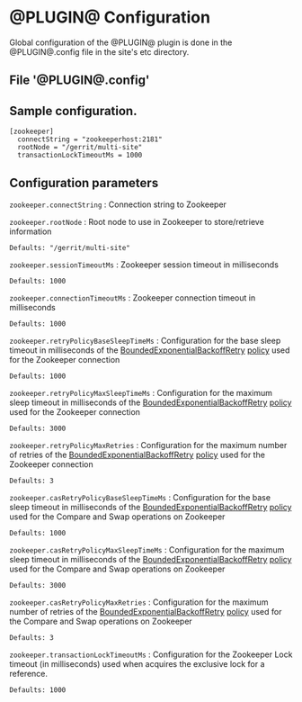 
@PLUGIN@ Configuration
=========================

Global configuration of the @PLUGIN@ plugin is done in the @PLUGIN@.config file in the site's etc directory.

File '@PLUGIN@.config'
--------------------

## Sample configuration.

```
[zookeeper]
  connectString = "zookeeperhost:2181"
  rootNode = "/gerrit/multi-site"
  transactionLockTimeoutMs = 1000
```

## Configuration parameters

```zookeeper.connectString```
:   Connection string to Zookeeper

```zookeeper.rootNode```
:   Root node to use in Zookeeper to store/retrieve information

    Defaults: "/gerrit/multi-site"


```zookeeper.sessionTimeoutMs```
:   Zookeeper session timeout in milliseconds

    Defaults: 1000

```zookeeper.connectionTimeoutMs```
:   Zookeeper connection timeout in milliseconds

    Defaults: 1000

```zookeeper.retryPolicyBaseSleepTimeMs```
:   Configuration for the base sleep timeout in milliseconds of the
    [BoundedExponentialBackoffRetry](https://curator.apache.org/apidocs/org/apache/curator/retry/BoundedExponentialBackoffRetry.html) [policy](https://curator.apache.org/curator-client/index.html) used for the Zookeeper connection

    Defaults: 1000

```zookeeper.retryPolicyMaxSleepTimeMs```
:   Configuration for the maximum sleep timeout in milliseconds of the
    [BoundedExponentialBackoffRetry](https://curator.apache.org/apidocs/org/apache/curator/retry/BoundedExponentialBackoffRetry.html) [policy](https://curator.apache.org/curator-client/index.html) used for the Zookeeper connection

    Defaults: 3000

```zookeeper.retryPolicyMaxRetries```
:   Configuration for the maximum number of retries of the
    [BoundedExponentialBackoffRetry](https://curator.apache.org/apidocs/org/apache/curator/retry/BoundedExponentialBackoffRetry.html) [policy](https://curator.apache.org/curator-client/index.html) used for the Zookeeper connection

    Defaults: 3

```zookeeper.casRetryPolicyBaseSleepTimeMs```
:   Configuration for the base sleep timeout in milliseconds of the
    [BoundedExponentialBackoffRetry](https://curator.apache.org/apidocs/org/apache/curator/retry/BoundedExponentialBackoffRetry.html) [policy](https://curator.apache.org/curator-client/index.html) used for the Compare and Swap
    operations on Zookeeper

    Defaults: 1000

```zookeeper.casRetryPolicyMaxSleepTimeMs```
:   Configuration for the maximum sleep timeout in milliseconds of the
    [BoundedExponentialBackoffRetry](https://curator.apache.org/apidocs/org/apache/curator/retry/BoundedExponentialBackoffRetry.html) [policy](https://curator.apache.org/curator-client/index.html) used for the Compare and Swap
    operations on Zookeeper

    Defaults: 3000

```zookeeper.casRetryPolicyMaxRetries```
:   Configuration for the maximum number of retries of the
    [BoundedExponentialBackoffRetry](https://curator.apache.org/apidocs/org/apache/curator/retry/BoundedExponentialBackoffRetry.html) [policy](https://curator.apache.org/curator-client/index.html) used for the Compare and Swap
    operations on Zookeeper

    Defaults: 3

```zookeeper.transactionLockTimeoutMs```
:   Configuration for the Zookeeper Lock timeout (in milliseconds) used when
    acquires the exclusive lock for a reference.

    Defaults: 1000
